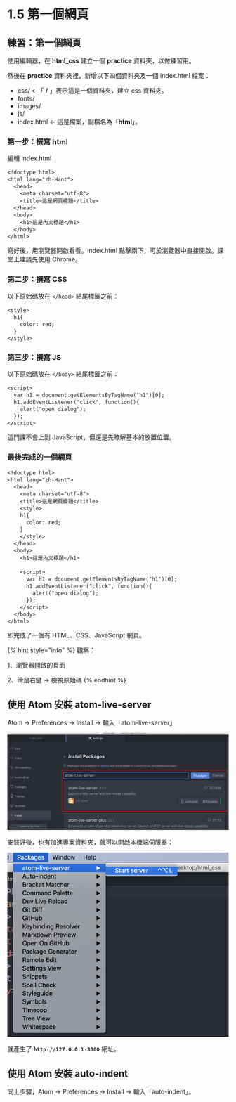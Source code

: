 # 1.5 第一個網頁

## 練習：第一個網頁

使用編輯器，在 **html\_css** 建立一個 **practice** 資料夾，以做練習用。

然後在 **practice** 資料夾裡，新增以下四個資料夾及一個 index.html 檔案：

* css/                ←「 **/** 」表示這是一個資料夾，建立 css 資料夾。
* fonts/
* images/
* js/
* index.html     ← 這是檔案，副檔名為「**html**」。

### 第一步：撰寫 html

編輯 index.html

```markup
<!doctype html>
<html lang="zh-Hant">
  <head>
    <meta charset="utf-8">
    <title>這是網頁標題</title>
  </head>
  <body>
    <h1>這是內文標題</h1>
  </body>
</html>
```

寫好後，用瀏覽器開啟看看。index.html 點擊兩下，可於瀏覽器中直接開啟。課堂上建議先使用 Chrome。

### 第二步：撰寫 CSS

以下原始碼放在 `</head>` 結尾標籤之前：

```markup
<style>
  h1{
    color: red;
  }
</style>
```

### 第三步：撰寫 JS

以下原始碼放在 `</body>` 結尾標籤之前：

```markup
<script>
  var h1 = document.getElementsByTagName("h1")[0];
  h1.addEventListener("click", function(){
    alert("open dialog");
  });
</script>
```

這門課不會上到 JavaScript，但還是先瞭解基本的放置位置。

### 最後完成的一個網頁

```markup
<!doctype html>
<html lang="zh-Hant">
  <head>
    <meta charset="utf-8">
    <title>這是網頁標題</title>
    <style>
    h1{
      color: red;
    }
    </style>
  </head>
  <body>
    <h1>這是內文標題</h1>

    <script>
      var h1 = document.getElementsByTagName("h1")[0];
      h1.addEventListener("click", function(){
        alert("open dialog");
      });
    </script>
  </body>
</html>
```

即完成了一個有 HTML、CSS、JavaScript 網頁。

{% hint style="info" %}
觀察：

1、瀏覽器開啟的頁面

2、滑鼠右鍵 → 檢視原始碼
{% endhint %}

## 使用 Atom 安裝 atom-live-server

Atom → Preferences → Install → 輸入「atom-live-server」

![](../.gitbook/assets/atom_live_server.png)

安裝好後，也有加進專案資料夾，就可以開啟本機端伺服器：

![](../.gitbook/assets/start_atom_live_server.png)

就產生了 **`http://127.0.0.1:3000`** 網址。



## 使用 Atom 安裝 auto-indent

同上步驟，Atom → Preferences → Install → 輸入「auto-indent」。

